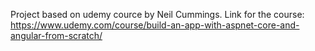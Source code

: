 Project based on udemy cource by Neil Cummings. Link for the course: https://www.udemy.com/course/build-an-app-with-aspnet-core-and-angular-from-scratch/
